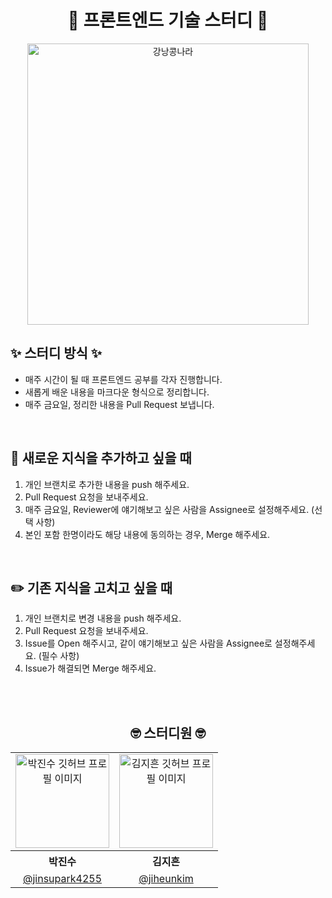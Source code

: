 <div align="center">

# 🫛 프론트엔드 기술 스터디 🫛

<img alt="강낭콩나라" src="https://github.com/user-attachments/assets/149253b1-e7e9-4176-ae49-6dc95c385c1d" width="450" />

<br />

</div>

## ✨ 스터디 방식 ✨

<div align="left">
  
- 매주 시간이 될 때 프론트엔드 공부를 각자 진행합니다.
- 새롭게 배운 내용을 마크다운 형식으로 정리합니다.
- 매주 금요일, 정리한 내용을 Pull Request 보냅니다.

</div>

<br />

<div align="left">

## 🌱 새로운 지식을 추가하고 싶을 때
1. 개인 브랜치로 추가한 내용을 push 해주세요.
2. Pull Request 요청을 보내주세요.
3. 매주 금요일, Reviewer에 얘기해보고 싶은 사람을 Assignee로 설정해주세요. (선택 사항)
4. 본인 포함 한명이라도 해당 내용에 동의하는 경우, Merge 해주세요.

</div>
 
<br />

<div align="left">

## ✏️ 기존 지식을 고치고 싶을 때
1. 개인 브랜치로 변경 내용을 push 해주세요.
2. Pull Request 요청을 보내주세요.
3. Issue를 Open 해주시고, 같이 얘기해보고 싶은 사람을 Assignee로 설정해주세요. (필수 사항)
4. Issue가 해결되면 Merge 해주세요.

<br/>

<div align="center">

<br/>

## 🤓 스터디원 🤓

<table>
<tbody>
<tr>
<td align="center"> <img width="150"  alt="박진수 깃허브 프로필 이미지" src="https://github.com/user-attachments/assets/ea14ec03-780b-41db-86e8-6ef05d165f4c"></td>
<td align="center"> <img width="150" alt="김지흔 깃허브 프로필 이미지" src="https://github.com/user-attachments/assets/9eddab83-5991-44c2-9c76-8b02d861124b"></td>
</tr>
<tr>
<th align="center">박진수</th>
<th align="center">김지흔</th>
</tr>
<tr>
<td align="center" width="150"><a href="https://github.com/jinsupark4255">@jinsupark4255</a></td>
<td align="center" width="150"><a href="https://github.com/jiheunkim">@jiheunkim</a></td>
</tr>
</tbody>
</table>

</div>
</div>

